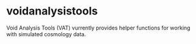 # voidanalysistools
Void Analysis Tools (VAT) vurrently provides helper functions for working with simulated cosmology data. 
